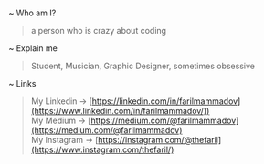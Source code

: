 ![]()

~ Who am I?
> a person who is crazy about coding

~ Explain me
> Student, Musician, Graphic Designer, sometimes obsessive 

~ Links
> My Linkedin -> [https://linkedin.com/in/farilmammadov](https://www.linkedin.com/in/farilmammadov/))</br>
> My Medium -> [https://medium.com/@farilmammadov](https://medium.com/@farilmammadov) </br>
> My Instagram -> [https://instagram.com/@thefaril](https://www.instagram.com/thefaril/)


